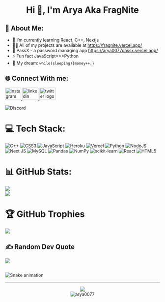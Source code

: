 <h1 align="center">Hi 👋, I'm Arya Aka FragNite</h1>

## 💫 About Me:<br>
- 🌱 I’m currently learning React, C++, Nextjs<br>
- 👨‍💻 All of my projects are available at https://fragnite.vercel.app/<br>
- 🛅 PassX - a password managing app https://arya0077passx.vercel.app/
- ⚡ Fun fact JavaScript>>>Python
- 🌭 My dream: `while(sleeping){money++;}`

## 🌐 Connect With me:
<a href="https://instagram.com/arya.s_007" target="_blank">
    <img src="https://raw.githubusercontent.com/maurodesouza/profile-readme-generator/master/src/assets/icons/social/instagram/default.svg" width="52" height="40" alt="instagram logo"  />
  </a>
  <a href="https://linkedin.com/in/aryasharma07" target="_blank">
    <img src="https://raw.githubusercontent.com/maurodesouza/profile-readme-generator/master/src/assets/icons/social/linkedin/default.svg" width="52" height="40" alt="linkedin logo"  />
  </a>
  <a href="https://twitter.com/Arya_7976" target="_blank">
    <img src="https://raw.githubusercontent.com/maurodesouza/profile-readme-generator/master/src/assets/icons/social/twitter/default.svg" width="52" height="40" alt="twitter logo"  />
  </a>

![Discord](https://discord.c99.nl/widget/theme-3/730424922639302693.png)

# 💻 Tech Stack:
![C++](https://img.shields.io/badge/c++-%2300599C.svg?style=for-the-badge&logo=c%2B%2B&logoColor=white) ![CSS3](https://img.shields.io/badge/css3-%231572B6.svg?style=for-the-badge&logo=css3&logoColor=white) ![JavaScript](https://img.shields.io/badge/javascript-%23323330.svg?style=for-the-badge&logo=javascript&logoColor=%23F7DF1E) ![Heroku](https://img.shields.io/badge/heroku-%23430098.svg?style=for-the-badge&logo=heroku&logoColor=white) ![Vercel](https://img.shields.io/badge/vercel-%23000000.svg?style=for-the-badge&logo=vercel&logoColor=white) ![Python](https://img.shields.io/badge/python-3670A0?style=for-the-badge&logo=python&logoColor=ffdd54) ![NodeJS](https://img.shields.io/badge/node.js-6DA55F?style=for-the-badge&logo=node.js&logoColor=white) ![Next JS](https://img.shields.io/badge/Next-black?style=for-the-badge&logo=next.js&logoColor=white) ![MySQL](https://img.shields.io/badge/mysql-%2300f.svg?style=for-the-badge&logo=mysql&logoColor=white) ![Pandas](https://img.shields.io/badge/pandas-%23150458.svg?style=for-the-badge&logo=pandas&logoColor=white) ![NumPy](https://img.shields.io/badge/numpy-%23013243.svg?style=for-the-badge&logo=numpy&logoColor=white) ![scikit-learn](https://img.shields.io/badge/scikit--learn-%23F7931E.svg?style=for-the-badge&logo=scikit-learn&logoColor=white) ![React](https://img.shields.io/badge/react-%2320232a.svg?style=for-the-badge&logo=react&logoColor=%2361DAFB) ![HTML5](https://img.shields.io/badge/html5-%23E34F26.svg?style=for-the-badge&logo=html5&logoColor=white)
# 📊 GitHub Stats:
![](https://github-readme-stats.vercel.app/api?username=Arya0077&theme=radical&hshow_icons=true&locale=en&border=false&include_all_commits=true&count_private=true)<br/>
![](https://github-readme-stats.vercel.app/api/top-langs/?username=Arya0077&theme=radical&hide_border=false&include_all_commits=true&count_private=true&layout=compact&exclude_repo=demonwebsite.github.io,mickysahni.github.io,genzographics.github.io,mrwow.github.io)

# 🏆 GitHub Trophies
![](https://github-profile-trophy.vercel.app/?username=Arya0077&theme=radical&no-frame=false&no-bg=false&margin-w=4)

## ✍️ Random Dev Quote
![](https://quotes-github-readme.vercel.app/api?type=vetical&theme=radical)

##
<img src="https://raw.githubusercontent.com/arya0077/arya0077/output/snake-dark.svg" alt="Snake animation" />


---
<div align="center">
<a href="https://github.com/Arya0077" alt="https://github.com/Arya0077"><img src="https://img.shields.io/static/v1?style=for-the-badge&label=CREATED%20BY&message=Arya0077&color=000000&logo=GitHub"></a><br>
<img src="https://komarev.com/ghpvc/?username=arya0077&label=Profile%20views&color=0e75b6&style=flat" alt="arya0077" />
</div>
